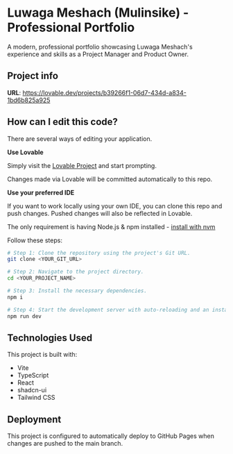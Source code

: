 
# Luwaga Meshach (Mulinsike) - Professional Portfolio

A modern, professional portfolio showcasing Luwaga Meshach's experience and skills as a Project Manager and Product Owner.

## Project info

**URL**: https://lovable.dev/projects/b39266f1-06d7-434d-a834-1bd6b825a925

## How can I edit this code?

There are several ways of editing your application.

**Use Lovable**

Simply visit the [Lovable Project](https://lovable.dev/projects/b39266f1-06d7-434d-a834-1bd6b825a925) and start prompting.

Changes made via Lovable will be committed automatically to this repo.

**Use your preferred IDE**

If you want to work locally using your own IDE, you can clone this repo and push changes. Pushed changes will also be reflected in Lovable.

The only requirement is having Node.js & npm installed - [install with nvm](https://github.com/nvm-sh/nvm#installing-and-updating)

Follow these steps:

```sh
# Step 1: Clone the repository using the project's Git URL.
git clone <YOUR_GIT_URL>

# Step 2: Navigate to the project directory.
cd <YOUR_PROJECT_NAME>

# Step 3: Install the necessary dependencies.
npm i

# Step 4: Start the development server with auto-reloading and an instant preview.
npm run dev
```

## Technologies Used

This project is built with:

- Vite
- TypeScript
- React
- shadcn-ui
- Tailwind CSS

## Deployment

This project is configured to automatically deploy to GitHub Pages when changes are pushed to the main branch.
